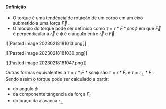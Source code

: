 #### Definição
- O torque é uma tendência de rotação de um corpo em um eixo submetido a uma força $\vec{F}$ . 
- O modulo do torque pode ser definido como $\tau = r*F*sen \phi$ em que $\vec{F}$ é perpendicular a $\vec{r}$ e $\phi$ é o angulo entre $\vec{r}$ e $\vec{F}$. 

![[Pasted image 20230218181013.png]]

![[Pasted image 20230218181030.png]]

![[Pasted image 20230218181047.png]]

Outras formas equivalentes a  $\tau = r*F*sen \phi$ são  $\tau = r*F_t$ e  $\tau = r_{\perp}*F$ . Sendo assim o torque pode ser calculado a partir:
- do angulo $\phi$
- da componente tangencia da força $F_t$
- do braço da alavanca $r_{\perp}$
